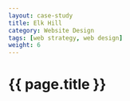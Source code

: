 ```yaml
---
layout: case-study
title: Elk Hill
category: Website Design
tags: [web strategy, web design]
weight: 6
---
```


<h1>{{ page.title }}</h1>